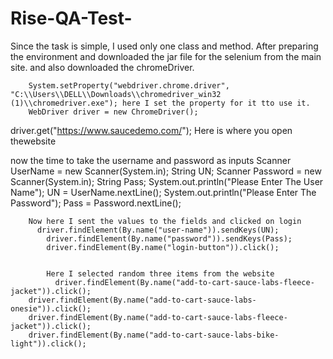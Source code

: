# Rise-QA-Test-
Since the task is simple, I  used only one class and method.
After preparing the environment and downloaded the jar file for the selenium from the main site. and also downloaded the chromeDriver.

        System.setProperty("webdriver.chrome.driver", "C:\\Users\\DELL\\Downloads\\chromedriver_win32 (1)\\chromedriver.exe"); here I set the property for it tto use it.
        WebDriver driver = new ChromeDriver();
driver.get("https://www.saucedemo.com/"); Here is where you open thewebsite 

now the time to take the username and password as inputs
Scanner UserName = new Scanner(System.in);
        String UN;
        Scanner Password = new Scanner(System.in);
        String Pass; 
        System.out.println("Please Enter The User Name");
        UN = UserName.nextLine();
        System.out.println("Please Enter The Password");
        Pass = Password.nextLine();
        
        Now here I sent the values to the fields and clicked on login 
          driver.findElement(By.name("user-name")).sendKeys(UN);
            driver.findElement(By.name("password")).sendKeys(Pass);
            driver.findElement(By.name("login-button")).click();
            
            
            Here I selected random three items from the website
              driver.findElement(By.name("add-to-cart-sauce-labs-fleece-jacket")).click();
        driver.findElement(By.name("add-to-cart-sauce-labs-onesie")).click();
        driver.findElement(By.name("add-to-cart-sauce-labs-fleece-jacket")).click();
        driver.findElement(By.name("add-to-cart-sauce-labs-bike-light")).click();

        
        

